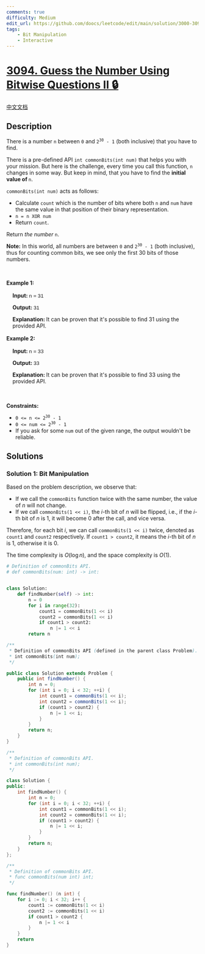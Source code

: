 ```yaml
---
comments: true
difficulty: Medium
edit_url: https://github.com/doocs/leetcode/edit/main/solution/3000-3099/3094.Guess%20the%20Number%20Using%20Bitwise%20Questions%20II/README_EN.md
tags:
    - Bit Manipulation
    - Interactive
---
```


<!-- problem:start -->

# [3094. Guess the Number Using Bitwise Questions II 🔒](https://leetcode.com/problems/guess-the-number-using-bitwise-questions-ii)

[中文文档](/solution/3000-3099/3094.Guess%20the%20Number%20Using%20Bitwise%20Questions%20II/README.md)

## Description

<p>There is a number <code>n</code> between <code>0</code> and <code>2<sup>30</sup> - 1</code> (both inclusive) that you have to find.</p>

<p>There is a pre-defined API <code>int commonBits(int num)</code> that helps you with your mission. But here is the challenge, every time you call this function, <code>n</code> changes in some way. But keep in mind, that you have to find the <strong>initial value of </strong><code>n</code>.</p>

<p><code>commonBits(int num)</code> acts as follows:</p>

<ul>
	<li>Calculate <code>count</code> which is the number of bits where both <code>n</code> and <code>num</code> have the same value in that position of their binary representation.</li>
	<li><code>n = n XOR num</code></li>
	<li>Return <code>count</code>.</li>
</ul>

<p>Return <em>the number</em> <code>n</code>.</p>

<p><strong>Note:</strong> In this world, all numbers are between <code>0</code> and <code>2<sup>30</sup> - 1</code> (both inclusive), thus for counting common bits, we see only the first 30 bits of those numbers.</p>

<p>&nbsp;</p>
<p><strong class="example">Example 1: </strong></p>

<div class="example-block" style="border-color: var(--border-tertiary); border-left-width: 2px; color: var(--text-secondary); font-size: .875rem; margin-bottom: 1rem; margin-top: 1rem; overflow: visible; padding-left: 1rem;">
<p><strong>Input: </strong> <span class="example-io" style="font-family: Menlo,sans-serif; font-size: 0.85rem;"> n = 31 </span></p>

<p><strong>Output: </strong> <span class="example-io" style="font-family: Menlo,sans-serif; font-size: 0.85rem;"> 31 </span></p>

<p><strong>Explanation: </strong> It can be proven that it&#39;s possible to find 31 using the provided API.</p>
</div>

<p><strong class="example">Example 2: </strong></p>

<div class="example-block" style="border-color: var(--border-tertiary); border-left-width: 2px; color: var(--text-secondary); font-size: .875rem; margin-bottom: 1rem; margin-top: 1rem; overflow: visible; padding-left: 1rem;">
<p><strong>Input: </strong> <span class="example-io" style="font-family: Menlo,sans-serif; font-size: 0.85rem;"> n = 33 </span></p>

<p><strong>Output: </strong> <span class="example-io" style="font-family: Menlo,sans-serif; font-size: 0.85rem;"> 33 </span></p>

<p><strong>Explanation: </strong> It can be proven that it&#39;s possible to find 33 using the provided API.</p>
</div>

<p>&nbsp;</p>
<p><strong>Constraints:</strong></p>

<ul>
	<li><code>0 &lt;= n &lt;= 2<sup>30</sup> - 1</code></li>
	<li><code>0 &lt;= num &lt;= 2<sup>30</sup> - 1</code></li>
	<li>If you ask for some <code>num</code> out of the given range, the output wouldn&#39;t be reliable.</li>
</ul>

## Solutions

<!-- solution:start -->

### Solution 1: Bit Manipulation

Based on the problem description, we observe that:

-   If we call the `commonBits` function twice with the same number, the value of $n$ will not change.
-   If we call `commonBits(1 << i)`, the $i$-th bit of $n$ will be flipped, i.e., if the $i$-th bit of $n$ is $1$, it will become $0$ after the call, and vice versa.

Therefore, for each bit $i$, we can call `commonBits(1 << i)` twice, denoted as `count1` and `count2` respectively. If `count1 > count2`, it means the $i$-th bit of $n$ is $1$, otherwise it is $0$.

The time complexity is $O(\log n)$, and the space complexity is $O(1)$.

<!-- tabs:start -->

```python
# Definition of commonBits API.
# def commonBits(num: int) -> int:


class Solution:
    def findNumber(self) -> int:
        n = 0
        for i in range(32):
            count1 = commonBits(1 << i)
            count2 = commonBits(1 << i)
            if count1 > count2:
                n |= 1 << i
        return n
```

```java
/**
 * Definition of commonBits API (defined in the parent class Problem).
 * int commonBits(int num);
 */

public class Solution extends Problem {
    public int findNumber() {
        int n = 0;
        for (int i = 0; i < 32; ++i) {
            int count1 = commonBits(1 << i);
            int count2 = commonBits(1 << i);
            if (count1 > count2) {
                n |= 1 << i;
            }
        }
        return n;
    }
}
```

```cpp
/**
 * Definition of commonBits API.
 * int commonBits(int num);
 */

class Solution {
public:
    int findNumber() {
        int n = 0;
        for (int i = 0; i < 32; ++i) {
            int count1 = commonBits(1 << i);
            int count2 = commonBits(1 << i);
            if (count1 > count2) {
                n |= 1 << i;
            }
        }
        return n;
    }
};
```

```go
/**
 * Definition of commonBits API.
 * func commonBits(num int) int;
 */

func findNumber() (n int) {
	for i := 0; i < 32; i++ {
		count1 := commonBits(1 << i)
		count2 := commonBits(1 << i)
		if count1 > count2 {
			n |= 1 << i
		}
	}
	return
}
```

<!-- tabs:end -->

<!-- solution:end -->

<!-- problem:end -->

